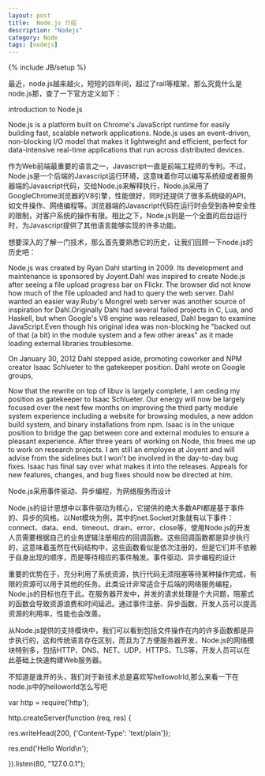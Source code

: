 ```yaml
---
layout: post
title:  Node.js 介绍
description: "Nodejs"
category: Node
tags: [nodejs]
---
```

{% include JB/setup %}

最近，node.js越来越火，短短的四年间，超过了rail等框架，那么究竟什么是node.js那，查了一下官方定义如下：

introduction to Node.js

Node.js is a platform built on Chrome's JavaScript runtime for easily building fast, scalable network applications. Node.js uses an event-driven, non-blocking I/O model that makes it lightweight and efficient, perfect for data-intensive real-time applications that run across distributed devices.

作为Web前端最重要的语言之一，Javascript一直是前端工程师的专利。不过，Node.js是一个后端的Javascript运行环境，这意味着你可以编写系统级或者服务器端的Javascript代码，交给Node.js来解释执行，Node.js采用了GoogleChrome浏览器的V8引擎，性能很好，同时还提供了很多系统级的API，如文件操作、网络编程等。浏览器端的Javascript代码在运行时会受到各种安全性的限制，对客户系统的操作有限。相比之下，Node.js则是一个全面的后台运行时，为Javascript提供了其他语言能够实现的许多功能。

想要深入的了解一门技术，那么首先要熟悉它的历史，让我们回顾一下node.js的历史吧：

Node.js was created by Ryan Dahl starting in 2009. Its development and maintenance is sponsored by Joyent.Dahl was inspired to create Node.js after seeing a file upload progress bar on Flickr. The browser did not know how much of the file uploaded and had to query the web server. Dahl wanted an easier way.Ruby's Mongrel web server was another source of inspiration for Dahl.Originally Dahl had several failed projects in C, Lua, and Haskell, but when Google's V8 engine was released, Dahl began to examine JavaScript.Even though his original idea was non-blocking he "backed out of that (a bit) in the module system and a few other areas" as it made loading external libraries troublesome.

On January 30, 2012 Dahl stepped aside, promoting coworker and NPM creator Isaac Schlueter to the gatekeeper position. Dahl wrote on Google groups,

Now that the rewrite on top of libuv is largely complete, I am ceding my position as gatekeeper to Isaac Schlueter. Our energy will now be largely focused over the next few months on improving the third party module system experience including a website for browsing modules, a new addon build system, and binary installations from npm. Isaac is in the unique position to bridge the gap between core and external modules to ensure a pleasant experience. After three years of working on Node, this frees me up to work on research projects. I am still an employee at Joyent and will advise from the sidelines but I won't be involved in the day-to-day bug fixes. Isaac has final say over what makes it into the releases. Appeals for new features, changes, and bug fixes should now be directed at him.

Node.js采用事件驱动、异步编程，为网络服务而设计

Node.js的设计思想中以事件驱动为核心，它提供的绝大多数API都是基于事件的、异步的风格。以Net模块为例，其中的net.Socket对象就有以下事件：connect、data、end、timeout、drain、error、close等，使用Node.js的开发人员需要根据自己的业务逻辑注册相应的回调函数。这些回调函数都是异步执行的，这意味着虽然在代码结构中，这些函数看似是依次注册的，但是它们并不依赖于自身出现的顺序，而是等待相应的事件触发。事件驱动、异步编程的设计

重要的优势在于，充分利用了系统资源，执行代码无须阻塞等待某种操作完成，有限的资源可以用于其他的任务。此类设计非常适合于后端的网络服务编程，Node.js的目标也在于此。在服务器开发中，并发的请求处理是个大问题，阻塞式的函数会导致资源浪费和时间延迟。通过事件注册、异步函数，开发人员可以提高资源的利用率，性能也会改善。

从Node.js提供的支持模块中，我们可以看到包括文件操作在内的许多函数都是异步执行的，这和传统语言存在区别，而且为了方便服务器开发，Node.js的网络模块特别多，包括HTTP、DNS、NET、UDP、HTTPS、TLS等，开发人员可以在此基础上快速构建Web服务器。

不知道是谁开的头，我们对于新技术总是喜欢写hellowolrld,那么来看一下在node.js中的helloworld怎么写吧

var http = require('http');

http.createServer(function (req, res) {

res.writeHead(200, {'Content-Type': 'text/plain'});
    
res.end('Hello World\n');
    
}).listen(80, "127.0.0.1");





